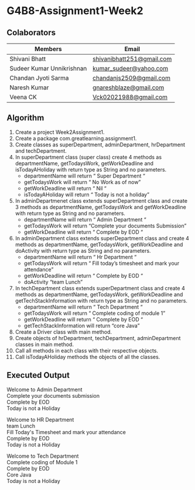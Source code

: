 # G4B8-Assignment1-Week2

## Colaborators 
Members | Email
------------- | -------------
Shivani Bhatt  | shivanibhatt251@gmail.com
Sudeer Kumar Unnikrishnan  | kumar_sudeer@yahoo.com
Chandan Jyoti Sarma | chandanjs2509@gmail.com
Naresh Kumar | gnareshblaze@gmail.com
Veena CK | Vck02021988@gmail.com

## Algorithm
1. Create a project Week2Assignment1.
2. Create a package com.greatlearning.assignment1.
3. Create classes as superDepartment, adminDepartment, hrDepartment and techDepartment.
4. In superDepartment class (super class) create 4 methods as departmentName, getTodaysWork, getWorkDeadline and  isTodayAHoliday with return type as String and no parameters.
    - departmentName will return “ Super Department “ 
    - getTodaysWork will return “ No Work as of now” 
    - getWorkDeadline will return “ Nil “ 
    - isTodayAHoliday will return “ Today is not a holiday”
5. In adminDepartmenet class extends superDepartment class and create 3 methods as departmentName, getTodaysWork and  getWorkDeadline with return type as String and no parameters.
    - departmentName will return “ Admin Department “ 
    - getTodaysWork will return “Complete your documents Submission” 
    - getWorkDeadline will return “ Complete by EOD “  
6. In adminDepartment class extends superDepartment class and create 4 methods as  departmentName, getTodaysWork, getWorkDeadline and doActivity  with return type as String and no parameters.
    - departmentName will return “ Hr Department “ 
    - getTodaysWork will return “ Fill today’s timesheet and mark your attendance”
    - getWorkDeadline will return “ Complete by EOD “ 
    - doActivity “team Lunch” 
7. In techDepartment class extends superDepartment class and create 4 methods as departmentName, getTodaysWork, getWorkDeadline and getTechStackInformation with return type as String and no parameters.
    - departmentName will return “ Tech Department “ 
    - getTodaysWork will return “ Complete coding of module 1” 
    - getWorkDeadline will return “ Complete by EOD “ 
    - getTechStackInformation will return “core Java”
8. Create a Driver class with main method.
9. Create objects of hrDepartment, techDepartment, adminDepartment classes in main method.
10. Call all methods in each class with their respective objects.
11. Call  isTodayAHoliday methods the objects of all the classes.

## Executed Output
Welcome to Admin Department<br />
Complete your documents submission<br />
Complete by EOD<br />
Today is not a Holiday<br />

Welcome to HR Department<br />
team Lunch<br />
Fill Today's Timesheet and mark your attendance<br />
Complete by EOD<br />
Today is not a Holiday<br />

Welcome to Tech Department<br />
Complete coding of Module 1<br />
Complete by EOD<br />
Core Java<br />
Today is not a Holiday<br />

